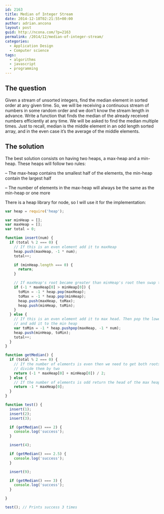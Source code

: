 ```yaml
---
id: 2163
title: Median of Integer Stream
date: 2014-12-18T02:21:55+00:00
author: adrian.ancona
layout: post
guid: http://ncona.com/?p=2163
permalink: /2014/12/median-of-integer-stream/
categories:
  - Application Design
  - Computer science
tags:
  - algorithms
  - javascript
  - programming
---
```

## The question

Given a stream of unsorted integers, find the median element in sorted order at any given time. So, we will be receiving a continuous stream of numbers in some random order and we don’t know the stream length in advance. Write a function that finds the median of the already received numbers efficiently at any time. We will be asked to find the median multiple times. Just to recall, median is the middle element in an odd length sorted array, and in the even case it’s the average of the middle elements.

<!--more-->

## The solution

The best solution consists on having two heaps, a max-heap and a min-heap. These heaps will follow two rules:
  
&#8211; The max-heap contains the smallest half of the elements, the min-heap contain the largest half
  
&#8211; The number of elements in the max-heap will always be the same as the min-heap or one more

There is a heap library for node, so I will use it for the implementation:

```js
var heap = require('heap');

var minHeap = [];
var maxHeap = [];
var total = 0;

function insert(num) {
  if (total % 2 === 0) {
    // If this is an even element add it to maxHeap
    heap.push(maxHeap, -1 * num);
    total++;

    if (minHeap.length === 0) {
      return;
    }

    // If maxHeap's root became greater than minHeap's root then swap the roots
    if (-1 * maxHeap[0] > minHeap[0]) {
      toMin = -1 * heap.pop(maxHeap);
      toMax = -1 * heap.pop(minHeap);
      heap.push(maxHeap, toMax);
      heap.push(minHeap, toMin);
    }
  } else {
    // If this is an even element add it to max head. Then pop the lowest element
    // and add it to the min heap
    var toMin = -1 * heap.pushpop(maxHeap, -1 * num);
    heap.push(minHeap, toMin);
    total++;
  }
}

function getMedian() {
  if (total % 2 === 0) {
    // If the number of elements is even then we need to get both roots and
    // divide them by two
    return (-1 * maxHeap[0] + minHeap[0]) / 2;
  } else {
    // If the number of elements is odd return the head of the max heap
    return -1 * maxHeap[0];
  }
}

function test() {
  insert(1);
  insert(2);
  insert(3);

  if (getMedian() === 2) {
    console.log('success');
  }

  insert(4);

  if (getMedian() === 2.5) {
    console.log('success');
  }

  insert(9);

  if (getMedian() === 3) {
    console.log('success');
  }

}

test(); // Prints success 3 times
```
